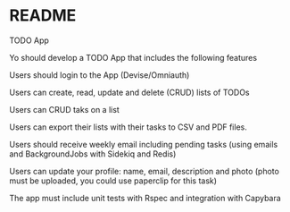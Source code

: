 # README

TODO App

Yo should develop a TODO App that includes the following features

Users should login to the App (Devise/Omniauth)

Users can create, read, update and delete (CRUD) lists of TODOs

Users can CRUD taks on a list

Users can export their lists with their tasks to CSV and PDF files.

Users should receive weekly email including pending tasks (using emails and
BackgroundJobs with Sidekiq and Redis)

Users can update your profile: name, email, description and photo (photo must be 
uploaded, you could use paperclip for this task)

The app must include unit tests with Rspec and integration with Capybara
